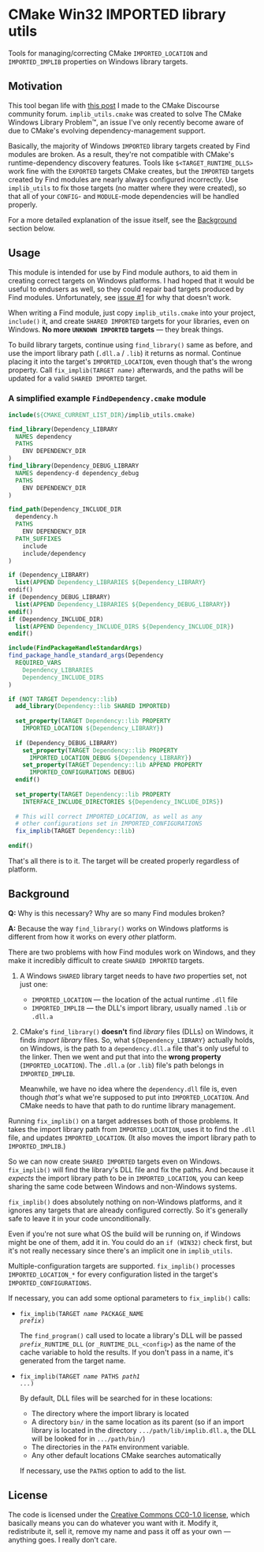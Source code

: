 <!--
© 2021 FeRD (Frank Dana)

SPDX-License-Identifier: CC0-1.0
-->


# CMake Win32 IMPORTED library utils

Tools for managing/correcting CMake `IMPORTED_LOCATION` and `IMPORTED_IMPLIB` properties on Windows library targets.

## Motivation

This tool began life with
[this post](https://discourse.cmake.org/t/windows-libraries-find-modules-and-target-runtime-dlls-re-re-revisited/4286)
I made to the CMake Discourse community forum.
`implib_utils.cmake` was created to solve The CMake Windows Library Problem™,
an issue I've only recently become aware of due to CMake's evolving dependency-management support.

Basically, the majority of Windows `IMPORTED` library targets created by Find modules are broken.
As a result, they're not compatible with CMake's runtime-dependency discovery features.
Tools like `$<TARGET_RUNTIME_DLLS>` work fine with the `EXPORTED` targets CMake creates,
but the `IMPORTED` targets created by Find modules are nearly always configured incorrectly.
Use `implib_utils` to fix those targets (no matter where they were created),
so that all of your `CONFIG`- and `MODULE`-mode dependencies will be handled properly.

For a more detailed explanation of the issue itself, see the [Background](#Background) section below.

## Usage

This module is intended for use by Find module authors,
to aid them in creating correct targets on Windows platforms.
I had hoped that it would be useful to endusers as well,
so they could repair bad targets produced by Find modules.
Unfortunately, see [issue #1](../../issues/1) for why that doesn't work.

When writing a Find module, just copy `implib_utils.cmake` into your project,
`include()` it, and create `SHARED IMPORTED` targets for your libraries,
even on Windows. **No more `UNKNOWN IMPORTED` targets** — they break things.

To build library targets, continue using `find_library()` same as before,
and use the import library path (`.dll.a` / `.lib`) it returns as normal.
Continue placing it into the target's `IMPORTED_LOCATION`,
even though that's the wrong property.
Call <code>fix_implib(TARGET <var>name</var>)</code> afterwards,
and the paths will be updated for a valid `SHARED IMPORTED` target.

### A simplified example `FindDependency.cmake` module

```cmake
include(${CMAKE_CURRENT_LIST_DIR}/implib_utils.cmake)

find_library(Dependency_LIBRARY
  NAMES dependency
  PATHS
    ENV DEPENDENCY_DIR
)
find_library(Dependency_DEBUG_LIBRARY
  NAMES dependency-d dependency_debug
  PATHS
    ENV DEPENDENCY_DIR
)

find_path(Dependency_INCLUDE_DIR
  dependency.h
  PATHS
    ENV DEPENDENCY_DIR
  PATH_SUFFIXES
    include
    include/dependency
)

if (Dependency_LIBRARY)
  list(APPEND Dependency_LIBRARIES ${Dependency_LIBRARY}
endif()
if (Dependency_DEBUG_LIBRARY)
  list(APPEND Dependency_LIBRARIES ${Dependency_DEBUG_LIBRARY})
endif()
if (Dependency_INCLUDE_DIR)
  list(APPEND Dependency_INCLUDE_DIRS ${Dependency_INCLUDE_DIR})
endif()

include(FindPackageHandleStandardArgs)
find_package_handle_standard_args(Dependency
  REQUIRED_VARS
    Dependency_LIBRARIES
    Dependency_INCLUDE_DIRS
)

if (NOT TARGET Dependency::lib)
  add_library(Dependency::lib SHARED IMPORTED)
  
  set_property(TARGET Dependency::lib PROPERTY
    IMPORTED_LOCATION ${Dependency_LIBRARY})
    
  if (Dependency_DEBUG_LIBRARY)
    set_property(TARGET Dependency::lib PROPERTY
      IMPORTED_LOCATION_DEBUG ${Dependency_LIBRARY})
    set_property(TARGET Dependency::lib APPEND PROPERTY
      IMPORTED_CONFIGURATIONS DEBUG)
  endif()
  
  set_property(TARGET Dependency::lib PROPERTY
    INTERFACE_INCLUDE_DIRECTORIES ${Dependency_INCLUDE_DIRS})
    
  # This will correct IMPORTED_LOCATION, as well as any
  # other configurations set in IMPORTED_CONFIGURATIONS
  fix_implib(TARGET Dependency::lib)
  
endif()
```
That's all there is to it.
The target will be created properly regardless of platform.

## Background

**Q:** Why is this necessary? Why are so many Find modules broken?

**A:** Because the way `find_library()` works on Windows platforms
is different from how it works on every _other_ platform.

There are two problems with how Find modules work on Windows,
and they make it incredibly difficult to create `SHARED IMPORTED` targets.

1. A Windows `SHARED` library target needs to have _two_ properties set, not just one:
   * `IMPORTED_LOCATION` — the location of the actual runtime `.dll` file
   * `IMPORTED_IMPLIB` — the DLL's import library, usually named `.lib` or `.dll.a`

2. CMake's `find_library()` **doesn't** find _library_ files (DLLs) on Windows,
   it finds _import library_ files.
   So, what `${Dependency_LIBRARY}` actually holds, on Windows,
   is the path to a `dependency.dll.a` file that's only useful to the linker.
   Then we went and put that into the **wrong property** (`IMPORTED_LOCATION`).
   The `.dll.a` (or `.lib`) file's path belongs in `IMPORTED_IMPLIB`.

   Meanwhile, we have no idea where the `dependency.dll` file is,
   even though _that's_ what we're supposed to put into `IMPORTED_LOCATION`.
   And CMake needs to have that path to do runtime library management.

Running `fix_implib()` on a target addresses both of those problems.
It takes the import library path from `IMPORTED_LOCATION`,
uses it to find the `.dll` file, and updates `IMPORTED_LOCATION`.
(It also moves the import library path to `IMPORTED_IMPLIB`.)

So we can now create `SHARED IMPORTED` targets even on Windows.
`fix_implib()` will find the library's DLL file and fix the paths.
And because it _expects_ the import library path to be in `IMPORTED_LOCATION`,
you can keep sharing the same code between Windows and non-Windows systems.

`fix_implib()` does absolutely nothing on non-Windows platforms,
and it ignores any targets that are already configured correctly.
So it's generally safe to leave it in your code unconditionally.

Even if you're not sure what OS the build will be running on,
if Windows might be one of them, add it in.
You could do an `if (WIN32)` check first,
but it's not really necessary since there's an implicit one in `implib_utils`.

Multiple-configuration targets are supported.
`fix_implib()` processes `IMPORTED_LOCATION_*` for every configuration
listed in the target's `IMPORTED_CONFIGURATIONS`.

If necessary, you can add some optional parameters to `fix_implib()` calls:

* <code>fix_implib(TARGET <var>name</var> PACKAGE_NAME <var>prefix</var>)</code>

  The `find_program()` call used to locate a library's DLL
  will be passed <code><var>prefix</var>_RUNTIME_DLL</code>
  (or `_RUNTIME_DLL_<config>`)
  as the name of the cache variable to hold the results.
  If you don't pass in a name, it's generated from the target name.
 
* <code>fix_implib(TARGET <var>name</var> PATHS <var>path1 ...</var>)</code>

  By default, DLL files will be searched for in these locations:
  
  * The directory where the import library is located
  * A directory `bin/` in the same location as its parent
    (so if an import library is located in the directory
    `.../path/lib/implib.dll.a`, the DLL will be looked for in
    `.../path/bin/`)
  * The directories in the `PATH` environment variable.
  * Any other default locations CMake searches automatically

  If necessary, use the `PATHS` option to add to the list.

## License

The code is licensed under the
[Creative Commons CC0-1.0 license](https://creativecommons.org/publicdomain/zero/1.0/legalcode),
which basically means you can do whatever you want with it.
Modify it, redistribute it, sell it,
remove my name and pass it off as your own — anything goes.
I really don't care.
